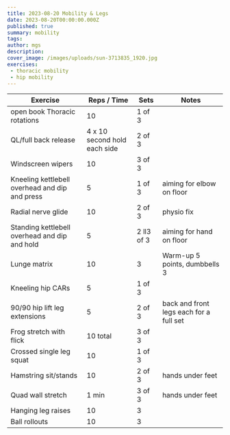 ```yaml
---
title: 2023-08-20 Mobility & Legs
date: 2023-08-20T00:00:00.000Z
published: true
summary: mobility
tags:
author: mgs
description: 
cover_image: /images/uploads/sun-3713835_1920.jpg
exercises: 
 - thoracic mobility
 - hip mobility
---
```

Exercise|Reps / Time|Sets|Notes
--|--|--|--|
open book Thoracic rotations|  10| 1 of 3 |  |  
QL/full back release|4 x 10 second hold each side  | 2 of 3 |  |  
Windscreen wipers |  10| 3 of 3 |  |
Kneeling kettlebell overhead and dip and press| 5 | 1 of 3 | aiming for elbow on floor |  
Radial nerve glide| 10 | 2 of 3 |  physio fix |  
Standing kettlebell overhead and dip and hold| 5 | 2 ll3 of 3 | aiming for hand on floor |  
Lunge matrix|  10|  3 | Warm-up 5 points, dumbbells 3 |  
Kneeling hip CARs| 5 | 1 of 3 |  |  
90/90 hip lift leg extensions| 5 | 2 of 3 |  back and front legs each for a full set|  
Frog stretch with flick| 10 total | 3 of 3 |  |
Crossed single leg squat| 10 | 1 of 3 |  | 
Hamstring sit/stands | 10 | 2 of 3 | hands under feet  |
Quad wall stretch | 1 min | 3 of 3 | hands under feet  |
Hanging leg raises | 10 | 3 | |
Ball rollouts | 10 | 3 | |
